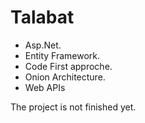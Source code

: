 # Talabat
* Asp.Net.
* Entity Framework.
* Code First approche.
* Onion Architecture.
* Web APIs
  
The project is not finished yet.
